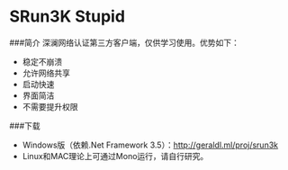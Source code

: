 SRun3K Stupid
=============

###简介
深澜网络认证第三方客户端，仅供学习使用。优势如下：

* 稳定不崩溃
* 允许网络共享
* 启动快速
* 界面简洁
* 不需要提升权限

###下载
* Windows版（依赖.Net Framework 3.5）：<http://geraldl.ml/proj/srun3k>
* Linux和MAC理论上可通过Mono运行，请自行研究。
